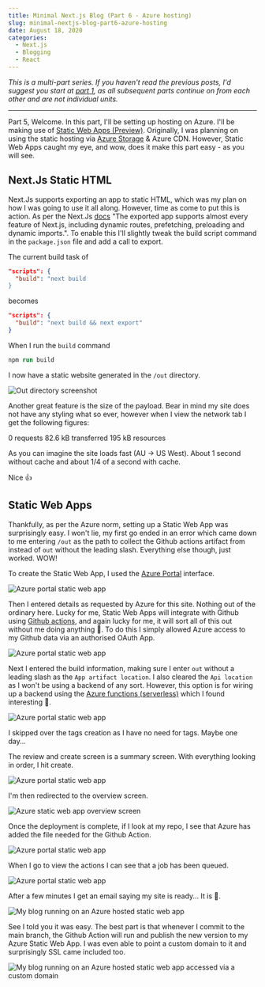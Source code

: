 ```yaml
---
title: Minimal Next.js Blog (Part 6 - Azure hosting)
slug: minimal-nextjs-blog-part6-azure-hosting
date: August 18, 2020
categories:
  - Next.js
  - Blogging
  - React
---
```


*This is a multi-part series. If you haven't read the previous posts, I'd suggest you start at [part 1](/posts/minimal-nextjs-blog-part1-hello-world), as all subsequent parts continue on from each other and are not individual units.*

---

Part 5, Welcome. In this part, I'll be setting up hosting on Azure. I'll be making use of [Static Web Apps (Preview)](https://docs.microsoft.com/en-us/azure/static-web-apps/overview). Originally, I was planning on using the static hosting via [Azure Storage](https://docs.microsoft.com/en-us/azure/storage/blobs/storage-blob-static-website) & Azure CDN. However, Static Web Apps caught my eye, and wow, does it make this part easy - as you will see.

## Next.Js Static HTML

Next.Js supports exporting an app to static HTML, which was my plan on how I was going to use it all along. However, time as come to put this is action. As per the Next.Js [docs](https://nextjs.org/docs/advanced-features/static-html-export) "The exported app supports almost every feature of Next.js, including dynamic routes, prefetching, preloading and dynamic imports.". To enable this I'll slightly tweak the build script command in the `package.json` file and add a call to export. 

The current build task of 

```json
"scripts": {
  "build": "next build
}
```

becomes

```json
"scripts": {
  "build": "next build && next export"
}
```

When I run the `build` command

```ps
npm run build
```

I now have a static website generated in the `/out` directory.

![Out directory screenshot](/minimal-nextjs-blog-part6-azure-hosting/next-js-out.png)

Another great feature is the size of the payload. Bear in mind my site does not have any styling what so ever, however when I view the network tab I get the following figures:

   0 requests
   82.6 kB transferred
   195 kB resources

As you can imagine the site loads fast (AU -> US West). About 1 second without cache and about 1/4 of a second with cache. 

Nice 👍

## Static Web Apps

Thankfully, as per the Azure norm, setting up a Static Web App was surprisingly easy. I won't lie, my first go ended in an error which came down to me entering `/out` as the path to collect the Github actions artifact from instead of `out` without the leading slash. Everything else though, just worked. WOW!

To create the Static Web App, I used the [Azure Portal](https://portal.azure.com/) interface.

![Azure portal static web app](/minimal-nextjs-blog-part6-azure-hosting/azure-create-static-web-apps.png)

Then I entered details as requested by Azure for this site. Nothing out of the ordinary here. Lucky for me, Static Web Apps will integrate with Github using [Github actions](https://github.com/features/actions), and again lucky for me, it will sort all of this out without me doing anything 🤯. To do this I simply allowed Azure access to my Github data via an authorised OAuth App.

![Azure portal static web app](/minimal-nextjs-blog-part6-azure-hosting/azure-create-static-web-apps-2.png)

Next I entered the build information, making sure I enter `out` without a leading slash as the `App artifact location`. I also cleared the `Api location` as I won't be using a backend of any sort. However, this option is for wiring up a backend using the [Azure functions (serverless)](https://azure.microsoft.com/en-au/services/functions) which I found interesting 🤔.

![Azure portal static web app](/minimal-nextjs-blog-part6-azure-hosting/azure-create-static-web-apps-3.png)

I skipped over the tags creation as I have no need for tags. Maybe one day...

The review and create screen is a summary screen. With everything looking in order, I hit create.

![Azure portal static web app](/minimal-nextjs-blog-part6-azure-hosting/azure-create-static-web-apps-4.png)

I'm then redirected to the overview screen.

![Azure static web app overview screen](/minimal-nextjs-blog-part6-azure-hosting/azure-create-static-web-apps-5.png)

Once the deployment is complete, if I look at my repo, I see that Azure has added the file needed for the Github Action.

![Azure portal static web app](/minimal-nextjs-blog-part6-azure-hosting/github-azure-actions.png)

When I go to view the actions I can see that a job has been queued.

![Azure portal static web app](/minimal-nextjs-blog-part6-azure-hosting/github-action-queued.png)

After a few minutes I get an email saying my site is ready... It is 🎉.

![My blog running on an Azure hosted static web app](/minimal-nextjs-blog-part6-azure-hosting/azure-hosted-blog.png)

See I told you it was easy. The best part is that whenever I commit to the main branch, the Github Action will run and publish the new version to my Azure Static Web App. I was even able to point a custom domain to it and surprisingly SSL came included too.

![My blog running on an Azure hosted static web app accessed via a custom domain](/minimal-nextjs-blog-part6-azure-hosting/custom-domain.png)

